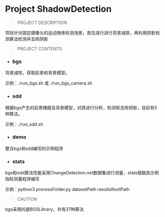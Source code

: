 # Project ShadowDetection

> PROJECT DESCRIPTION

项目针对固定摄像头的运动物体检测场景，首先进行进行背景减除，再利用阴影检测算法检测并去除阴影

> PROJECT CONTENTS

- ### bgs

背景减除，获取前景和背景模型。

示例：./run_bgs.sh 或 ./run_bgs_camera.sh

- ### sdd

根据bgs产生的前景掩膜及背景模型，对其进行分析，检测和去除阴影，目前有5种算法。

示例：./run_sdd.sh

- ### demo

整合bgs和sdd编写的示例程序

- ### stats

bgs和sdd算法性能采用ChangeDetection.net数据集进行测量，stats根据其示例指标测量程序编写

示例：python3 processFolder.py datasetPath resultsRootPath

> CAUTION

bgs采用的是BGSLibrary，共有37种算法
	